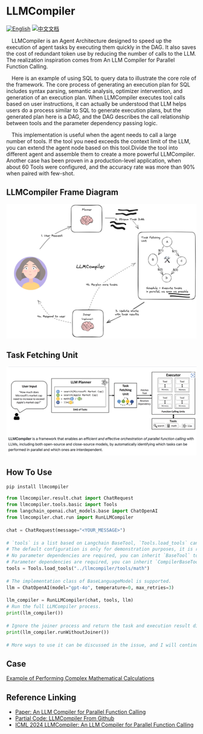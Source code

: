 # LLMCompiler

[![English](https://img.shields.io/badge/English-Click-yellow)](README.md)
[![中文文档](https://img.shields.io/badge/中文文档-点击查看-orange)](README-zh.md)

&emsp;LLMCompiler is an Agent Architecture designed to speed up the execution of agent tasks by executing them quickly
in the DAG. It also saves the cost of redundant token use by reducing the number of calls to the LLM. The realization
inspiration comes from An LLM Compiler for Parallel Function Calling.

&emsp;Here is an example of using SQL to query data to illustrate the core role of the framework. The core process of generating an execution plan for SQL includes syntax parsing, semantic analysis, optimizer intervention, and generation of an execution plan. When LLMCompiler executes tool calls based on user instructions, it can actually be understood that LLM helps users do a process similar to SQL to generate execution plans, but the generated plan here is a DAG, and the DAG describes the call relationship between tools and the parameter dependency passing logic.

&emsp;This implementation is useful when the agent needs to call a large number of tools. If the tool you need exceeds
the context limit of the LLM, you can extend the agent node based on this tool.Divide the tool into different
agent and assemble them to create a more powerful LLMCompiler. Another case has been
proven in a production-level application, when about 60 Tools were configured, and the accuracy rate was more than 90%
when paired with few-shot.

## LLMCompiler Frame Diagram

![LLMCompiler Frame Diagram](images/frame.png)

## Task Fetching Unit

![Task Fetching Unit](images/task-fetch.png)

## How To Use

```shell
pip install llmcompiler
```

```py
from llmcompiler.result.chat import ChatRequest
from llmcompiler.tools.basic import Tools
from langchain_openai.chat_models.base import ChatOpenAI
from llmcompiler.chat.run import RunLLMCompiler

chat = ChatRequest(message="<YOUR_MESSAGE>")

# `tools` is a list based on Langchain BaseTool, `Tools.load_tools` can automatically load Tools from specified directories or `.py` files.
# The default configuration is only for demonstration purposes, it is recommended to inherit `BaseTool` or `CompilerBaseTool` to implement Tool, which can better control some details.
# No parameter dependencies are required, you can inherit `BaseTool` to implement Tool, with the implementation reference being `llmcompiler/tools/basetool/fund_basic_v1.py`.
# Parameter dependencies are required, you can inherit `CompilerBaseTool`, with the implementation references being `llmcompiler/tools/math/math_tools.py, llmcompiler/tools/basetool/fund_basic_v2.py`.
tools = Tools.load_tools("../llmcompiler/tools/math")

# The implementation class of BaseLanguageModel is supported.
llm = ChatOpenAI(model="gpt-4o", temperature=0, max_retries=3)

llm_compiler = RunLLMCompiler(chat, tools, llm)
# Run the full LLMCompiler process.
print(llm_compiler())

# Ignore the joiner process and return the task and execution result directly.
print(llm_compiler.runWithoutJoiner())

# More ways to use it can be discussed in the issue, and I will continue to improve the documentation in the future.
```

## Case

[Example of Performing Complex Mathematical Calculations](docs/dag-demo.md)

## Reference Linking

- [Paper: An LLM Compiler for Parallel Function Calling](https://arxiv.org/abs/2312.04511)
- [Partial Code: LLMCompiler From Github](https://github.com/langchain-ai/langgraph/blob/main/examples/llm-compiler/LLMCompiler.ipynb)
- [ICML 2024 LLMCompiler: An LLM Compiler for Parallel Function Calling](https://github.com/SqueezeAILab/LLMCompiler)
